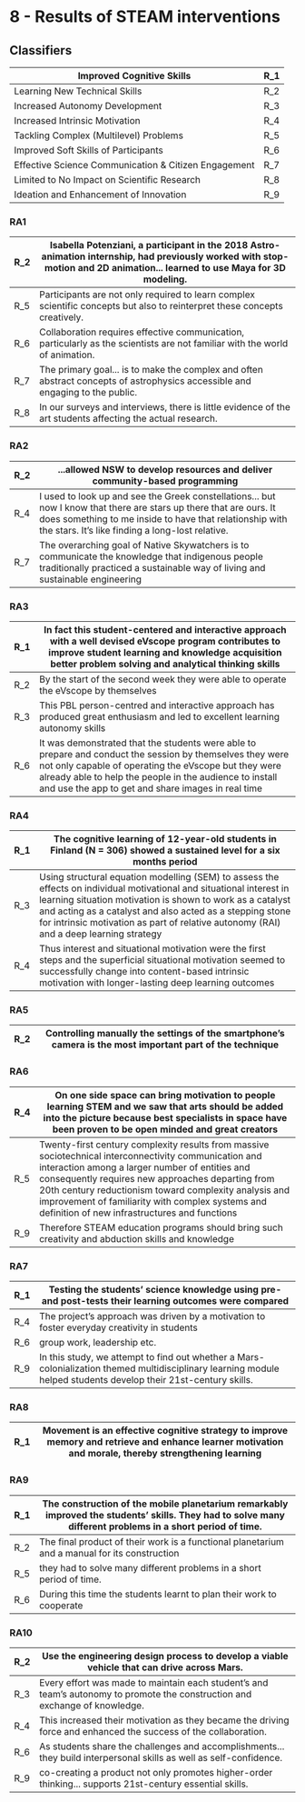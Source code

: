 # 8 - Results of STEAM interventions
## Classifiers
| Improved Cognitive Skills | R_1 |
|---|---|
| Learning New Technical Skills | R_2 |
| Increased Autonomy Development | R_3 |
| Increased Intrinsic Motivation | R_4 |
| Tackling Complex (Multilevel) Problems | R_5 |
| Improved Soft Skills of Participants | R_6 |
| Effective Science Communication & Citizen Engagement | R_7 |
| Limited to No Impact on Scientific Research | R_8 |
| Ideation and Enhancement of Innovation | R_9 |
### RA1
| R_2 | Isabella Potenziani, a participant in the 2018 Astro-animation internship, had previously worked with stop-motion and 2D animation... learned to use Maya for 3D modeling. |
|---|---|
| R_5 | Participants are not only required to learn complex scientific concepts but also to reinterpret these concepts creatively. |
| R_6 | Collaboration requires effective communication, particularly as the scientists are not familiar with the world of animation. |
| R_7 | The primary goal... is to make the complex and often abstract concepts of astrophysics accessible and engaging to the public. |
| R_8 | In our surveys and interviews, there is little evidence of the art students affecting the actual research. |
### RA2
| R_2 | ...allowed NSW to develop resources and deliver community-based programming |
|---|---|
| R_4 | I used to look up and see the Greek constellations... but now I know that there are stars up there that are ours. It does something to me inside to have that relationship with the stars. It’s like finding a long-lost relative. |
| R_7 | The overarching goal of Native Skywatchers is to communicate the knowledge that indigenous people traditionally practiced a sustainable way of living and sustainable engineering |
### RA3
| R_1 | In fact this student-centered and interactive approach with a well devised eVscope program contributes to improve student learning and knowledge acquisition better problem solving and analytical thinking skills |
|---|---|
| R_2 | By the start of the second week they were able to operate the eVscope by themselves |
| R_3 | This PBL person-centred and interactive approach has produced great enthusiasm and led to excellent learning autonomy skills |
| R_6 | It was demonstrated that the students were able to prepare and conduct the session by themselves they were not only capable of operating the eVscope but they were already able to help the people in the audience to install and use the app to get and share images in real time |
### RA4
| R_1 | The cognitive learning of 12-year-old students in Finland (N = 306) showed a sustained level for a six months period |
|---|---|
| R_3 | Using structural equation modelling (SEM) to assess the effects on individual motivational and situational interest in learning situation motivation is shown to work as a catalyst and acting as a catalyst and also acted as a stepping stone for intrinsic motivation as part of relative autonomy (RAI) and a deep learning strategy |
| R_4 | Thus interest and situational motivation were the first steps and the superficial situational motivation seemed to successfully change into content-based intrinsic motivation with longer-lasting deep learning outcomes |
### RA5
| R_2 | Controlling manually the settings of the smartphone’s camera is the most important part of the technique |
|---|---|
### RA6
| R_4 | On one side space can bring motivation to people learning STEM and we saw that arts should be added into the picture because best specialists in space have been proven to be open minded and great creators |
|---|---|
| R_5 | Twenty-first century complexity results from massive sociotechnical interconnectivity communication and interaction among a larger number of entities and consequently requires new approaches departing from 20th century reductionism toward complexity analysis and improvement of familiarity with complex systems and definition of new infrastructures and functions |
| R_9 | Therefore STEAM education programs should bring such creativity and abduction skills and knowledge |
### RA7
| R_1 | Testing the students’ science knowledge using pre- and post-tests their learning outcomes were compared |
|---|---|
| R_4 | The project’s approach was driven by a motivation to foster everyday creativity in students |
| R_6 | group work, leadership etc. |
| R_9 | In this study, we attempt to find out whether a Mars-colonialization themed multidisciplinary learning module helped students develop their 21st-century skills. |
### RA8
| R_1 | Movement is an effective cognitive strategy to improve memory and retrieve and enhance learner motivation and morale, thereby strengthening learning |
|---|---|
### RA9
| R_1 | The construction of the mobile planetarium remarkably improved the students’ skills. They had to solve many different problems in a short period of time. |
|---|---|
| R_2 | The final product of their work is a functional planetarium and a manual for its construction |
| R_5 | they had to solve many different problems in a short period of time. |
| R_6 | During this time the students learnt to plan their work to cooperate |
### RA10
| R_2 | Use the engineering design process to develop a viable vehicle that can drive across Mars. |
|---|---|
| R_3 | Every effort was made to maintain each student’s and team’s autonomy to promote the construction and exchange of knowledge. |
| R_4 | This increased their motivation as they became the driving force and enhanced the success of the collaboration. |
| R_6 | As students share the challenges and accomplishments... they build interpersonal skills as well as self-confidence. |
| R_9 | co-creating a product not only promotes higher-order thinking... supports 21st-century essential skills. |
